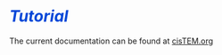 # <span style="color: #0048d8">***Tutorial***</span>

The current documentation can be found at [cisTEM.org](https://cistem.org/documentation)

